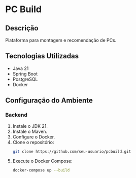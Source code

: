 # PC Build

## Descrição
Plataforma para montagem e recomendação de PCs.

## Tecnologias Utilizadas
- Java 21
- Spring Boot
- PostgreSQL
- Docker

## Configuração do Ambiente

### Backend
1. Instale o JDK 21.
2. Instale o Maven.
3. Configure o Docker.
4. Clone o repositório:
    ```sh
    git clone https://github.com/seu-usuario/pcbuild.git
    ```
5. Execute o Docker Compose:
    ```sh
    docker-compose up --build
    ```
